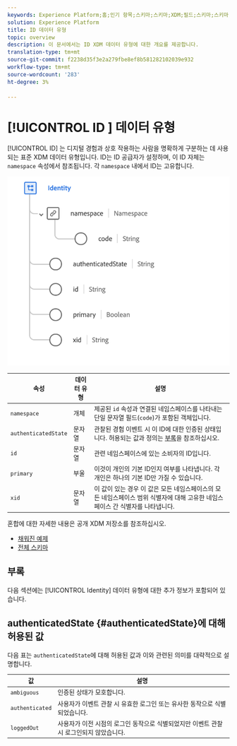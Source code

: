 ```yaml
---
keywords: Experience Platform;홈;인기 항목;스키마;스키마;XDM;필드;스키마;스키마;ID;데이터 유형;데이터 유형;데이터 유형;a home;popular topics;schema;XDM;fields;schemas;identity;datatype;data-type;data-type;
solution: Experience Platform
title: ID 데이터 유형
topic: overview
description: 이 문서에서는 ID XDM 데이터 유형에 대한 개요를 제공합니다.
translation-type: tm+mt
source-git-commit: f2238d35f3e2a279fbe8ef8b581282102039e932
workflow-type: tm+mt
source-wordcount: '283'
ht-degree: 3%

---
```



# [!UICONTROL ID ] 데이터 유형

[!UICONTROL ID] 는 디지털 경험과 상호 작용하는 사람을 명확하게 구분하는 데 사용되는 표준 XDM 데이터 유형입니다. ID는 ID 공급자가 설정하며, 이 ID 자체는 `namespace` 속성에서 참조됩니다. 각 `namespace` 내에서 ID는 고유합니다.

<img src="../images/data-types/identity.png" width="550" /><br />

| 속성 | 데이터 유형 | 설명 |
| --- | --- | --- |
| `namespace` | 개체 | 제공된 `id` 속성과 연결된 네임스페이스를 나타내는 단일 문자열 필드(`code`)가 포함된 객체입니다. |
| `authenticatedState` | 문자열 | 관찰된 경험 이벤트 시 이 ID에 대한 인증된 상태입니다. 허용되는 값과 정의는 [부록](#authenticatedState)을 참조하십시오. |
| `id` | 문자열 | 관련 네임스페이스에 있는 소비자의 ID입니다. |
| `primary` | 부울 | 이것이 개인의 기본 ID인지 여부를 나타냅니다. 각 개인은 하나의 기본 ID만 가질 수 있습니다. |
| `xid` | 문자열 | 이 값이 있는 경우 이 값은 모든 네임스페이스의 모든 네임스페이스 범위 식별자에 대해 고유한 네임스페이스 간 식별자를 나타냅니다. |

혼합에 대한 자세한 내용은 공개 XDM 저장소를 참조하십시오.

* [채워진 예제](https://github.com/adobe/xdm/blob/master/components/datatypes/identity.example.1.json)
* [전체 스키마](https://github.com/adobe/xdm/blob/master/components/datatypes/identity.schema.json)

## 부록

다음 섹션에는 [!UICONTROL Identity] 데이터 유형에 대한 추가 정보가 포함되어 있습니다.

## authenticatedState {#authenticatedState}에 대해 허용된 값

다음 표는 `authenticatedState`에 대해 허용된 값과 이와 관련된 의미를 대략적으로 설명합니다.

| 값 | 설명 |
| --- | --- |
| `ambiguous` | 인증된 상태가 모호합니다. |
| `authenticated` | 사용자가 이벤트 관찰 시 유효한 로그인 또는 유사한 동작으로 식별되었습니다. |
| `loggedOut` | 사용자가 이전 시점의 로그인 동작으로 식별되었지만 이벤트 관찰 시 로그인되지 않았습니다. |